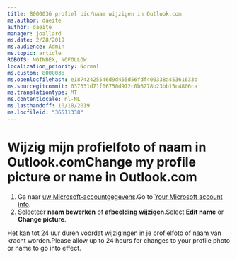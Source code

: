 ```yaml
---
title: 8000036 profiel pic/naam wijzigen in Outlook.com
ms.author: daeite
author: daeite
manager: joallard
ms.date: 2/28/2019
ms.audience: Admin
ms.topic: article
ROBOTS: NOINDEX, NOFOLLOW
localization_priority: Normal
ms.custom: 8000036
ms.openlocfilehash: e18742425546d9d455d56fdf400338a45361633b
ms.sourcegitcommit: 037331d71f06750d972c0b6278b23bb15c4806ca
ms.translationtype: MT
ms.contentlocale: nl-NL
ms.lasthandoff: 10/18/2019
ms.locfileid: "36511338"
---
```

# <a name="change-my-profile-picture-or-name-in-outlookcom"></a><span data-ttu-id="3e626-102">Wijzig mijn profielfoto of naam in Outlook.com</span><span class="sxs-lookup"><span data-stu-id="3e626-102">Change my profile picture or name in Outlook.com</span></span>

1. <span data-ttu-id="3e626-103">Ga naar [uw Microsoft-accountgegevens](https://go.microsoft.com/fwlink/p/?linkid=860841).</span><span class="sxs-lookup"><span data-stu-id="3e626-103">Go to [Your Microsoft account info](https://go.microsoft.com/fwlink/p/?linkid=860841).</span></span>
1. <span data-ttu-id="3e626-104">Selecteer **naam bewerken** of **afbeelding wijzigen**.</span><span class="sxs-lookup"><span data-stu-id="3e626-104">Select **Edit name** or **Change picture**.</span></span>

<span data-ttu-id="3e626-105">Het kan tot 24 uur duren voordat wijzigingen in je profielfoto of naam van kracht worden.</span><span class="sxs-lookup"><span data-stu-id="3e626-105">Please allow up to 24 hours for changes to your profile photo or name to go into effect.</span></span>